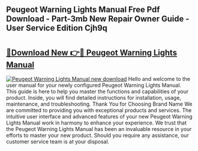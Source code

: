 ## Peugeot Warning Lights Manual Free Pdf Download - Part-3mb New Repair Owner Guide - User Service Edition Cjh9q

# <h2><a href="http://bc63398.oget.top/?id=Peugeot+Warning+Lights+Manual">🔗Download New 👉🔴 Peugeot Warning Lights Manual</a></h2>

[![Peugeot Warning Lights Manual new download](https://i.imgur.com/5g1atiW.png)](http://bc63398.oget.top/?id=Peugeot+Warning+Lights+Manual)
Hello and welcome to the user manual for your newly configured Peugeot Warning Lights Manual. This guide is here to help you master the functions and capabilities of your product. Inside, you will find detailed instructions for installation, usage, maintenance, and troubleshooting. Thank You for Choosing Brand Name We are committed to providing you with exceptional products and services. The intuitive user interface and advanced features of your new Peugeot Warning Lights Manual work in harmony to enhance your experience. We trust that the Peugeot Warning Lights Manual has been an invaluable resource in your efforts to master your new product. Should you require any assistance, our customer service team is at your disposal.
